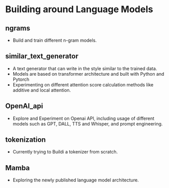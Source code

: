 # Building around Language Models
## ngrams
- Build and train different n-gram models.

## similar_text_generator
- A text generator that can write in the style similar to the trained data.<br>
- Models are based on transformer architecture and built with Python and Pytorch <br>
- Experimenting on different attention score calculation methods like additive and local attention.

## OpenAI_api
- Explore and Experiment on Openai API, including usage of different models such as GPT, DALL, TTS and Whisper, and prompt engineering.

## tokenization
- Currently trying to Buildi a tokenizer from scratch.

## Mamba
- Exploring the newly published language model architecture.
